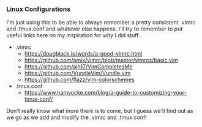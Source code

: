 ### Linux Configurations
I'm just using this to be able to always remember a pretty consistent .vimrc and .tmux.conf and whatever else happens. I'll try to remember to put useful links here on my inspiration for why I did stuff.

* .vimrc
  * https://dougblack.io/words/a-good-vimrc.html
  * https://github.com/amix/vimrc/blob/master/vimrcs/basic.vim
  * https://github.com/ajh17/VimCompletesMe
  * https://github.com/VundleVim/Vundle.vim
  * https://github.com/flazz/vim-colorschemes
* .tmux.conf
  * https://www.hamvocke.com/blog/a-guide-to-customizing-your-tmux-conf/

Don't really know what more there is to come, but I guess we'll find out as we go as we add and modify the .vimrc and .tmux.conf!
